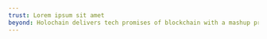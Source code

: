 ```yaml
---
trust: Lorem ipsum sit amet
beyond: Holochain delivers tech promises of blockchain with a mashup proven tech
---
```

